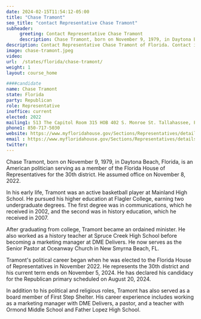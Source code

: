 ```yaml
---
date: 2024-02-15T11:54:12-05:00
title: "Chase Tramont"
seo_title: "contact Representative Chase Tramont"
subheader:
     greeting: Contact Representative Chase Tramont
     description: Chase Tramont, born on November 9, 1979, in Daytona Beach, Florida, is an American politician serving as a member of the Florida House of Representatives for the 30th district. He assumed office on November 8, 2022.
description: Contact Representative Chase Tramont of Florida. Contact information for Chase Tramont includes email address, phone number, and mailing address.
image: chase-tramont.jpeg
video:
url:  /states/florida/chase-tramont/
weight: 1
layout: course_home

####candidate
name: Chase Tramont
state: Florida
party: Republican
role: Representative
inoffice: current
elected: 2022
mailing1: 513 The Capitol Room 315 HOB 402 S. Monroe St. Tallahassee, FL 32399-1300
phone1: 850-717-5030
website: https://www.myfloridahouse.gov/Sections/Representatives/details.aspx?MemberId=4867&LegislativeTermId=90/
email : https://www.myfloridahouse.gov/Sections/Representatives/details.aspx?MemberId=4867&LegislativeTermId=90/
twitter:
---
```


Chase Tramont, born on November 9, 1979, in Daytona Beach, Florida, is an American politician serving as a member of the Florida House of Representatives for the 30th district. He assumed office on November 8, 2022.

In his early life, Tramont was an active basketball player at Mainland High School. He pursued his higher education at Flagler College, earning two undergraduate degrees. The first degree was in communications, which he received in 2002, and the second was in history education, which he received in 2007.

After graduating from college, Tramont became an ordained minister. He also worked as a history teacher at Spruce Creek High School before becoming a marketing manager at DME Delivers. He now serves as the Senior Pastor at Oceanway Church in New Smyrna Beach, FL.

Tramont's political career began when he was elected to the Florida House of Representatives in November 2022. He represents the 30th district and his current term ends on November 5, 2024. He has declared his candidacy for the Republican primary scheduled on August 20, 2024.

In addition to his political and religious roles, Tramont has also served as a board member of First Step Shelter. His career experience includes working as a marketing manager with DME Delivers, a pastor, and a teacher with Ormond Middle School and Father Lopez High School.
